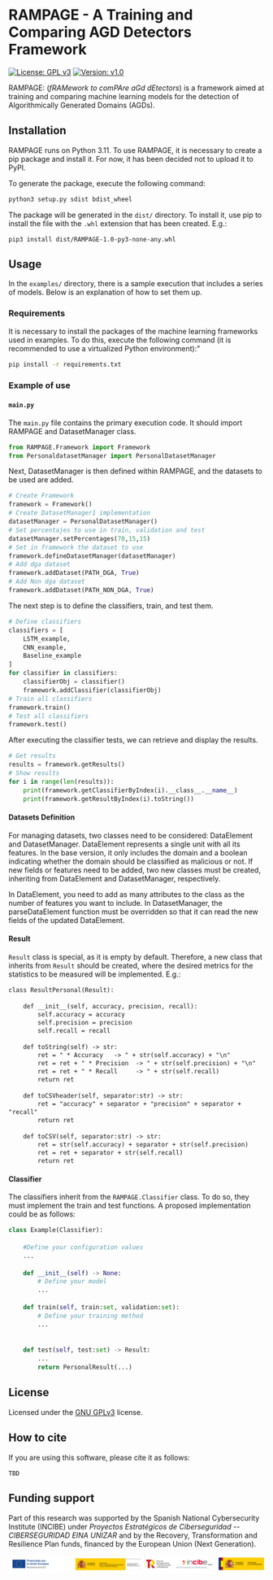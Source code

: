 # RAMPAGE - A Training and Comparing AGD Detectors Framework

[![License: GPL v3](https://img.shields.io/badge/License-GPLv3-blue.svg)](https://www.gnu.org/licenses/gpl-3.0) [![Version: v1.0](https://img.shields.io/badge/Version-v1.0.0-green.svg)]()

RAMPAGE: (*fRAMework to comPAre aGd dEtectors*) is a framework aimed at training and comparing machine learning models for the detection of Algorithmically Generated Domains (AGDs).

## Installation

RAMPAGE runs on Python 3.11. To use RAMPAGE, it is necessary to create a pip package and install it. For now, it has been decided not to upload it to PyPI.

To generate the package, execute the following command:

```bash
python3 setup.py sdist bdist_wheel
```

The package will be generated in the `dist/` directory. To install it, use pip to install the file with the `.whl` extension that has been created. E.g.:

```
pip3 install dist/RAMPAGE-1.0-py3-none-any.whl
```

## Usage

In the `examples/` directory, there is a sample execution that includes a series of models. Below is an explanation of how to set them up.

### Requirements

It is necessary to install the packages of the machine learning frameworks used in examples. To do this, execute the following command (it is recommended to use a virtualized Python environment):"

```bash
pip install -r requirements.txt
```

### Example of use

#### `main.py`

The `main.py` file contains the primary execution code. It should import RAMPAGE and DatasetManager class.

```python
from RAMPAGE.Framework import Framework
from PersonaldatasetManager import PersonalDatasetManager
```

Next, DatasetManager is then defined within RAMPAGE, and the datasets to be used are added.

```python
# Create Framework
framework = Framework()
# Create DatasetManager1 implementation
datasetManager = PersonalDatasetManager()
# Set percentajes to use in train, validation and test
datasetManager.setPercentages(70,15,15)
# Set in framework the dataset to use
framework.defineDatasetManager(datasetManager)
# Add dga dataset
framework.addDataset(PATH_DGA, True)
# Add Non dga dataset
framework.addDataset(PATH_NON_DGA, True)
```

The next step is to define the classifiers, train, and test them.

```python
# Define classifiers
classifiers = [
    LSTM_example,
    CNN_example,
    Baseline_example
]
for classifier in classifiers:
    classifierObj = classifier()
    framework.addClassifier(classifierObj)
# Train all classifiers
framework.train()
# Test all classifiers
framework.test()
```

After executing the classifier tests, we can retrieve and display the results.

```python
# Get results
results = framework.getResults()
# Show results
for i in range(len(results)):
    print(framework.getClassifierByIndex(i).__class__.__name__)
    print(framework.getResultByIndex(i).toString())
```

#### Datasets Definition

For managing datasets, two classes need to be considered: DataElement and DatasetManager. DataElement represents a single unit with all its features. In the base version, it only includes the domain and a boolean indicating whether the domain should be classified as malicious or not. If new fields or features need to be added, two new classes must be created, inheriting from DataElement and DatasetManager, respectively.

In DataElement, you need to add as many attributes to the class as the number of features you want to include. In DatasetManager, the parseDataElement function must be overridden so that it can read the new fields of the updated DataElement.

#### Result

`Result` class is special, as it is empty by default. Therefore, a new class that inherits from `Result` should be created, where the desired metrics for the statistics to be measured will be implemented. E.g.:


```
class ResultPersonal(Result):

    def __init__(self, accuracy, precision, recall):
        self.accuracy = accuracy
        self.precision = precision
        self.recall = recall

    def toString(self) -> str:
        ret = " * Accuracy   -> " + str(self.accuracy) + "\n"
        ret = ret + " * Precision  -> " + str(self.precision) + "\n"
        ret = ret + " * Recall     -> " + str(self.recall)
        return ret
    
    def toCSVheader(self, separator:str) -> str:
        ret = "accuracy" + separator + "precision" + separator + "recall"
        return ret

    def toCSV(self, separator:str) -> str:
        ret = str(self.accuracy) + separator + str(self.precision)
        ret = ret + separator + str(self.recall)
        return ret
```

#### Classifier

The classifiers inherit from the `RAMPAGE.Classifier` class. To do so, they must implement the train and test functions. A proposed implementation could be as follows:

```python
class Example(Classifier):

    #Define your configuration values
    ...

    def __init__(self) -> None:
        # Define your model
        ...
        
    def train(self, train:set, validation:set):
        # Define your training method
        ...


    def test(self, test:set) -> Result:
        ...
        return PersonalResult(...)
```

## License

Licensed under the [GNU GPLv3](LICENSE) license.

## How to cite

If you are using this software, please cite it as follows:
```
TBD
```

## Funding support

Part of this research was supported by the Spanish National Cybersecurity Institute (INCIBE) under *Proyectos Estratégicos de Ciberseguridad -- CIBERSEGURIDAD EINA UNIZAR* and by the Recovery, Transformation and Resilience Plan funds, financed by the European Union (Next Generation).

![INCIBE_logos](misc/img/INCIBE_logos.jpg)